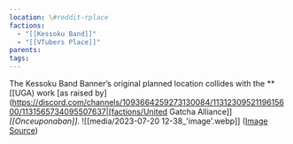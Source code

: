 ```yaml
---
location: \#reddit-rplace
factions:
  - "[[Kessoku Band]]"
  - "[[VTubers Place]]"
parents: 
tags: 
---
```

The Kessoku Band Banner’s original planned location collides with the **[[UGA) work [as raised by](https://discord.com/channels/1093664259273130084/1131230952119615600/1131565734095507637|[factions/United Gatcha Alliance]] *[[Onceuponaban]]*.
![[media/2023-07-20 12-38_'image'.webp]]
([Image Source](https://discord.com/channels/1093664259273130084/1131230952119615600/1131565734095507637))
